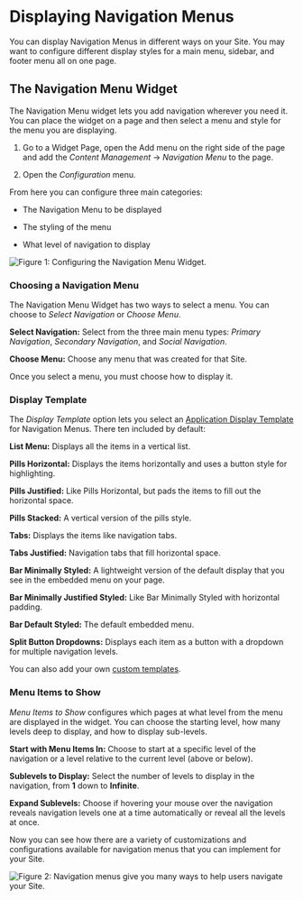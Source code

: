 # Displaying Navigation Menus [](id=displaying-navigation-menus)

You can display Navigation Menus in different ways on your Site. You may want
to configure different display styles for a main menu, sidebar, and footer menu
all on one page.

## The Navigation Menu Widget [](id=the-navigation-menu-widget)

The Navigation Menu widget lets you add navigation wherever you need it. You
can place the widget on a page and then select a menu and style for the menu
you are displaying.

1.  Go to a Widget Page, open the Add menu on the right side of the page and 
    add the *Content Management* &rarr; *Navigation Menu* to the page.

2.  Open the *Configuration* menu.

From here you can configure three main categories: 

-  The Navigation Menu to be displayed

-  The styling of the menu

-  What level of navigation to display

![Figure 1: Configuring the Navigation Menu Widget.](../../../../images/nav-widget-configuration.png)

### Choosing a Navigation Menu [](id=choosing-a-navigation-menu)

The Navigation Menu Widget has two ways to select a menu. You can choose to 
*Select Navigation* or *Choose Menu*.

**Select Navigation:** Select from the three main menu types: *Primary
Navigation*, *Secondary Navigation*, and *Social Navigation*.

**Choose Menu:** Choose any menu that was created for that Site.

Once you select a menu, you must choose how to display it.

### Display Template [](id=display-template)

The *Display Template* option lets you select an 
[Application Display Template](/discover/portal/-/knowledge_base/7-0/application-display-templates)
for Navigation Menus. There ten included by default:

**List Menu:** Displays all the items in a vertical list.

**Pills Horizontal:** Displays the items horizontally and uses a button style
for highlighting.

**Pills Justified:** Like Pills Horizontal, but pads the items to fill out the
horizontal space.

**Pills Stacked:** A vertical version of the pills style.

**Tabs:** Displays the items like navigation tabs.

**Tabs Justified:** Navigation tabs that fill horizontal space.

**Bar Minimally Styled:** A lightweight version of the default display that you
see in the embedded menu on your page.

**Bar Minimally Justified Styled:** Like Bar Minimally Styled with horizontal
padding.

**Bar Default Styled:** The default embedded menu.

**Split Button Dropdowns:** Displays each item as a button with a dropdown 
for multiple navigation levels.

You can also add your own 
[custom templates](/develop/tutorials/-/knowledge_base/7-0/application-display-templates).

### Menu Items to Show [](id=menu-items-to-show)

*Menu Items to Show* configures which pages at what level from the menu are
displayed in the widget. You can choose the starting level, how many levels deep
to display, and how to display sub-levels.

**Start with Menu Items In:** Choose to start at a specific level of the
navigation or a level relative to the current level (above or below).

**Sublevels to Display:** Select the number of levels to display in the
navigation, from **1** down to **Infinite**.

**Expand Sublevels:** Choose if hovering your mouse over the navigation reveals
navigation levels one at a time automatically or reveal all the levels at
once.
 
Now you can see how there are a variety of customizations and configurations
available for navigation menus that you can implement for your Site.

![Figure 2: Navigation menus give you many ways to help users navigate your Site.](../../../../images/navigation-menu-examples.png)
